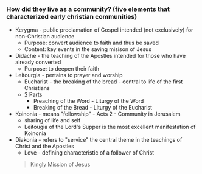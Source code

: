 ### How did they live as a community? (five elements that characterized early christian communities)
- Kerygma - public proclamation of Gospel intended (not exclusively) for non-Christian audience
	- Purpose: convert audience to faith and thus be saved
	- Content: key events in the saving misison of Jesus
- Didache - the teaching of the Apostles intended for those who have already converted
	- Purpose: to deepen their faith
- Leitourgia - pertains to prayer and worship
	- Eucharist - the breaking of the bread - central to life of the first Christians
	- 2 Parts
		- Preaching of the Word - Liturgy of the Word
		- Breaking of the Bread - Liturgy of the Eucharist
- Koinonia - means "fellowship" - Acts 2 - Community in Jerusalem
	- sharing of life and self
	- Leitougia of the Lord's Supper is the most excellent manifestation of Koinonia
- Diakonia - refers to "service" the central theme in the teachings of Christ and the Apostles
	- Love - defining characteristic of a follower of Christ
	> Kingly Mission of Jesus
	
